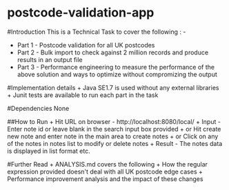 # postcode-validation-app

#Introduction 
This is a Technical Task to cover the following : - 
  + Part 1 - Postcode validation for all UK postcodes
  + Part 2 - Bulk import to check against 2 million records and produce results in an output file
  + Part 3 - Performance engineering to measure the performance of the above solution and ways to optimize without compromizing the output

#Implementation details
	+ Java SE1.7 is used without any external libraries
	+ Junit tests are available to run each part in the task
	
#Dependencies
None

##How to Run
	+ Hit URL on browser - http://localhost:8080/local/ 
	+ Input - Enter note id or leave blank in the search input box provided 
	+ or Hit create new note and enter note in the main area to create notes
	+ or Click on any of the notes in notes list to modify or delete notes 
	+ Result - The notes data is displayed in list format etc.

#Further Read
	+ ANALYSIS.md covers the following
		+ How the regular expression provided doesn't deal with all UK postcode edge cases
		+ Performance improvement analysis and the impact of these changes


